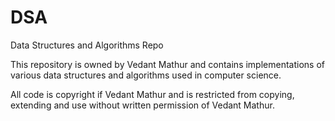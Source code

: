 # DSA
Data Structures and Algorithms Repo

This repository is owned by Vedant Mathur and contains implementations of 
various data structures and algorithms used in computer science.

All code is copyright if Vedant Mathur and is restricted from copying,
extending and use without written permission of Vedant Mathur.
